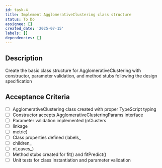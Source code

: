 ```yaml
---
id: task-4
title: Implement AgglomerativeClustering class structure
status: To Do
assignee: []
created_date: '2025-07-15'
labels: []
dependencies: []
---
```


## Description

Create the basic class structure for AgglomerativeClustering with constructor, parameter validation, and method stubs following the design specification

## Acceptance Criteria

- [ ] AgglomerativeClustering class created with proper TypeScript typing
- [ ] Constructor accepts AgglomerativeClusteringParams interface
- [ ] Parameter validation implemented (nClusters
- [ ] linkage
- [ ] metric)
- [ ] Class properties defined (labels_
- [ ] children_
- [ ] nLeaves_)
- [ ] Method stubs created for fit() and fitPredict()
- [ ] Unit tests for class instantiation and parameter validation
